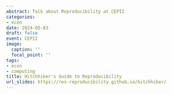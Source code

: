 ```yaml
---
abstract: Talk about Reproducibility at CEPII
categories:
- econ
date: 2024-05-03
draft: false
event: CEPII
image:
  caption: ''
  focal_point: ''
tags:
- econ
- computing
title: Hitchhiker's Guide to Reproducibility
url_slides: https://res-reproducibility.github.io/hitchhiker/
---
```


